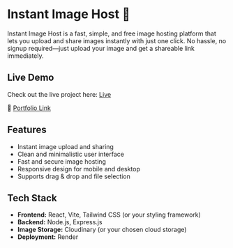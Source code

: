# Instant Image Host 🚀

Instant Image Host is a fast, simple, and free image hosting platform that lets you upload and share images instantly with just one click. No hassle, no signup required—just upload your image and get a shareable link immediately.

## Live Demo
Check out the live project here: [Live](https://instant-image-host.onrender.com)

📁 [Portfolio Link](https://rohitsinghcodes-portfolio.onrender.com/)

## Features
- Instant image upload and sharing
- Clean and minimalistic user interface
- Fast and secure image hosting
- Responsive design for mobile and desktop
- Supports drag & drop and file selection

## Tech Stack
- **Frontend:** React, Vite, Tailwind CSS (or your styling framework)
- **Backend:** Node.js, Express.js
- **Image Storage:** Cloudinary (or your chosen cloud storage)
- **Deployment:** Render
